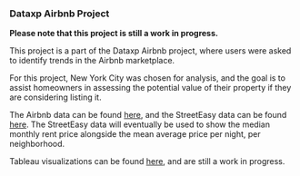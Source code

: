 ### Dataxp Airbnb Project

**Please note that this project is still a work in progress.**

This project is a part of the Dataxp Airbnb project, where users were asked to identify trends in the Airbnb marketplace.

For this project, New York City was chosen for analysis, and the goal is to assist homeowners in assessing the potential value of their property if they are considering listing it.

The Airbnb data can be found [here](http://insideairbnb.com/get-the-data.html), and the StreetEasy data can be found [here](https://streeteasy.com/blog/data-dashboard/?agg=Total&metric=Inventory&type=Rentals&bedrooms=Any%20Bedrooms&property=Any%20Property%20Type&minDate=2010-01-01&maxDate=2021-08-01&area=Manhattan). The StreetEasy data will eventually be used to show the median monthly rent price alongside the mean average price per night, per neighborhood.

Tableau visualizations can be found [here](https://public.tableau.com/app/profile/eric7616/viz/NYCAirbnbWorkinProgress/Story1), and are still a work in progress.